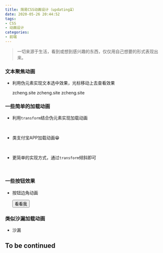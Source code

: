 ```yaml
---
title: 简易CSS动画设计（updating⏳）
date: 2020-05-26 20:44:52
tags:
- CSS
- 动画设计
categories:
- 前端
---
```


<link href="/scss/something-about-css.css" rel="stylesheet"></link>

> 一切来源于生活，看到或想到感兴趣的东西，仅仅用自己想要的形式表现出来。

### 文本聚焦动画

- 利用伪元素实现文本选中效果，光标移动上去查看效果

  <span class="transition-demo demo-1">zcheng.site</span>
  <span class="transition-demo demo-2">zcheng.site</span>
  <span class="transition-demo demo-3-parent"><span class="transition-demo demo-3-child">zcheng.site</span></span>

### 一些简单的加载动画

- 利用`transform`结合伪元素实现加载动画

  <div class="animation-demo demo-1"></div>
  <div class="animation-demo demo-2"></div><br>

- 类支付宝APP加载动画😁

  <div class="border-demo">
    <div class="demo-5-1"></div>
  </div>
  <div class="border-demo">
    <div class="demo-5-2"></div>
  </div>
  <div class="border-demo">
    <div class="demo-5-3"></div>
  </div><br>

- 更简单的实现方式，通过`transform`倾斜即可

  <div class="border-demo demo-6"></div><br>

### 一些按钮效果

- 按钮边角动画

  <div class="border-button-demo demo-1">
    <button type="button">看看我</button>
  </div>

### 类似沙漏加载动画

- 沙漏

  <div class="border-demo demo-7"></div>

<h2 class="to-be-continued headerlink" id="To be continued">To be continued<dot></dot></h2>
